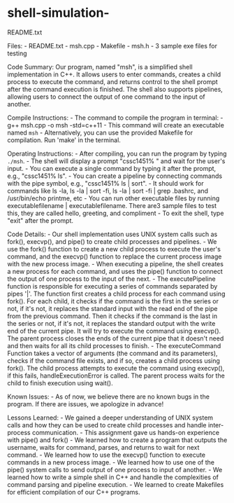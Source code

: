 # shell-simulation-

README.txt

Files:
    - README.txt
    - msh.cpp
    - Makefile
    - msh.h
    - 3 sample exe files for testing
    
Code Summary:
Our program, named "msh", is a simplified shell implementation in C++. It allows users to enter commands, creates a child process to execute the command, and returns control to the shell prompt after the command execution is finished. The shell also supports pipelines, allowing users to connect the output of one command to the input of another.

Compile Instructions:
    - The command to compile the program in terminal: 
        - g++ msh.cpp -o msh -std=c++11
            - This command will create an executable named `msh`
        - Alternatively, you can use the provided Makefile for compilation. Run 'make' in the terminal.

Operating Instructions:
    - After compiling, you can run the program by typing `./msh`.
    - The shell will display a prompt "cssc1451% " and wait for the user's input.
    - You can execute a single command by typing it after the prompt, e.g., "cssc1451% ls".
    - You can create a pipeline by connecting commands with the pipe symbol, e.g., "cssc1451% ls | sort".
    - It should work for commands like ls -la, ls -la | sort -fi, ls -la | sort -fi | grep .bashrc, and /usr/bin/echo printme, etc
    - You can run other executable files by running executablefilename | executablefilename. There are3 sample files to test this, they are called hello, 	greeting, and compliment
    - To exit the shell, type "exit" after the prompt.

Code Details:
    - Our shell implementation uses UNIX system calls such as fork(), execvp(), and pipe() to create child processes and pipelines.
    - We use the fork() function to create a new child process to execute the user's command, and the execvp() function to replace the current process image with the new process image.
    - When executing a pipeline, the shell creates a new process for each command, and uses the pipe() function to connect the output of one process to the input of the next.
    - The executePipeline function is responsible for executing a series of commands separated by pipes '|'. The function first creates a child process for each command using fork(). For each child, it checks if the command is the first in the series or not, if it's not, it replaces the standard input with the read end of the pipe from the previous command. Then it checks if the command is the last in the series or not, if it's not, it replaces the standard output with the write end of the current pipe. It will try to execute the command using execvp(). The parent process closes the ends of the current pipe that it doesn't need and then waits for all its child processes to finish.
    - The executeCommand Function takes a vector of arguments (the command and its parameters), checks if the command file exists, and if so, creates a child process using fork(). The child process attempts to execute the command using execvp(), if this fails, handleExecutionError is called. The parent process waits for the child to finish execution using wait().

Known Issues:
    - As of now, we believe there are no known bugs in the program. If there are issues, we apologize in advance!

Lessons Learned:
    - We gained a deeper understanding of UNIX system calls and how they can be used to create child processes and handle inter-process communication.
    - This assignment gave us hands-on experience with pipe() and fork()
    - We learned how to create a program that outputs the username, waits for command, parses, and returns to wait for next command. 
    - We learned how to use the execvp() function to execute commands in a new process image.
    - We learned how to use one of the pipe() system calls to send output of one process to input of another.
    - We learned how to write a simple shell in C++ and handle the complexities of command parsing and pipeline execution.
    - We learned to create Makefiles for efficient compilation of our C++ programs.
